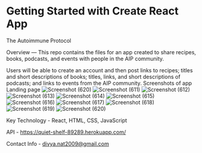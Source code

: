 # Getting Started with Create React App

The Autoimmune Protocol

Overview — This repo contains the files for an app created to share recipes, books, podcasts, and events with people in the AIP community.

Users will be able to create an account and then post links to recipes; titles and short descriptions of books; titles, links, and short descriptions of podcasts; and links to events from the AIP community. 
Screenshots of app
Landing page
![Screenshot (620)](https://user-images.githubusercontent.com/69719463/104834527-9d5d2300-5865-11eb-9e22-d9f4d70b4ae5.png)
![Screenshot (611)](https://user-images.githubusercontent.com/69719463/104834530-aa7a1200-5865-11eb-93e2-757a988c0839.png)
![Screenshot (612)](https://user-images.githubusercontent.com/69719463/104834531-aa7a1200-5865-11eb-99c1-00e3c0415189.png)
![Screenshot (613)](https://user-images.githubusercontent.com/69719463/104834533-ab12a880-5865-11eb-8ec3-0235f5c9b06d.png)
![Screenshot (614)](https://user-images.githubusercontent.com/69719463/104834534-abab3f00-5865-11eb-9e34-70c9af2f6b14.png)
![Screenshot (615)](https://user-images.githubusercontent.com/69719463/104834535-ac43d580-5865-11eb-9a97-382b7ac1614f.png)
![Screenshot (616)](https://user-images.githubusercontent.com/69719463/104834536-ac43d580-5865-11eb-86b7-d27705c922c5.png)
![Screenshot (617)](https://user-images.githubusercontent.com/69719463/104834537-ac43d580-5865-11eb-9099-6e6fde5f5ece.png)
![Screenshot (618)](https://user-images.githubusercontent.com/69719463/104834538-acdc6c00-5865-11eb-8210-a0f1cd044dda.png)
![Screenshot (619)](https://user-images.githubusercontent.com/69719463/104834539-acdc6c00-5865-11eb-9a24-7d72b47db745.png)
![Screenshot (620)](https://user-images.githubusercontent.com/69719463/104834540-acdc6c00-5865-11eb-834e-1cc5020b0a97.png)


Key Technology - React, HTML, CSS, JavaScript

API - https://quiet-shelf-89289.herokuapp.com/

Contact Info - divya.nat2009@gmail.com
